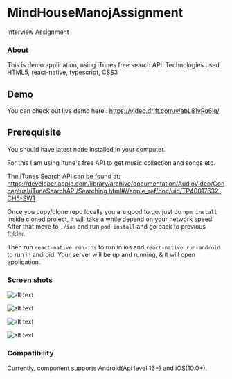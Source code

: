# MindHouseManojAssignment

Interview Assignment

### About

This is demo application, using iTunes free search API. Technologies used HTML5, react-native, typescript, CSS3

## Demo

You can check out live demo here : https://video.drift.com/v/abL81vRo6lq/

## Prerequisite

You should have latest node installed in your computer.

For this I am using Itune's free API to get music collection and songs etc.

The iTunes Search API can be found at:
https://developer.apple.com/library/archive/documentation/AudioVideo/Conceptual/iTuneSearchAPI/Searching.html#//apple_ref/doc/uid/TP40017632-CH5-SW1

Once you copy/clone repo locally you are good to go. just do `npm install` inside cloned project, it will take a while depend on your network speed. After that move to `./ios` and run `pod install` and go back to previous folder.

Then run `react-native run-ios` to run in ios and `react-native run-android` to run in android. Your server will be up and running, & it will open application.

### Screen shots

![alt text][one]

[one]: screenshots/001.png 'One'

![alt text][two]

[two]: screenshots/002.png 'Two'

![alt text][three]

[three]: screenshots/003.png 'Three'

![alt text][four]

[four]: screenshots/004.png 'Four'

### Compatibility

Currently, component supports Android(Api level 16+) and iOS(10.0+).
